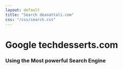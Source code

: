 ```yaml
---
layout: default
title: "Search deanattali.com"
css: "/css/search.css"
---
```


# Google techdesserts.com

### Using the Most powerful Search Engine

<div id="google-custom-search">
<script>
  (function() {
    var cx = '006399391650500220943:fkivh5qezna';
    var gcse = document.createElement('script');
    gcse.type = 'text/javascript';
    gcse.async = true;
    gcse.src = 'https://cse.google.com/cse.js?cx=' + cx;
    var s = document.getElementsByTagName('script')[0];
    s.parentNode.insertBefore(gcse, s);
  })();
</script>
<gcse:search></gcse:search>
<gcse:searchresults></gcse:searchresults>
</div>
